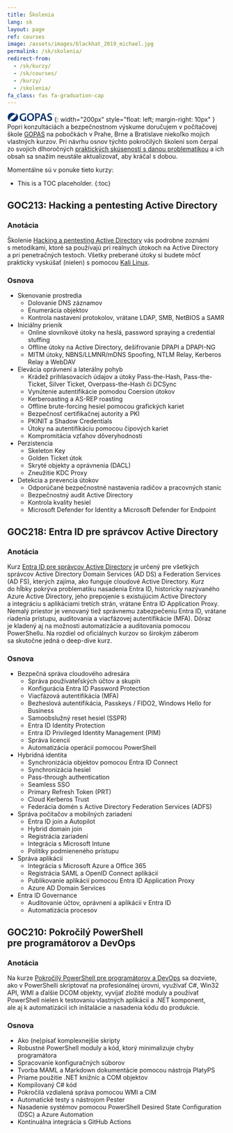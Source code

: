 ```yaml
---
title: Školenia
lang: sk
layout: page
ref: courses
image: /assets/images/blackhat_2019_michael.jpg
permalink: /sk/skolenia/
redirect-from:
  - /sk/kurzy/
  - /sk/courses/
  - /kurzy/
  - /skolenia/
fa_class: fas fa-graduation-cap
---
```


![Logo GOPAS](/assets/images/gopas-logo.svg){: width="200px" style="float: left; margin-right: 10px" } Popri konzultáciách a&nbsp;bezpečnostnom výskume doručujem v&nbsp;počítačovej škole [GOPAS](https://www.gopas.cz/) na&nbsp;pobočkách v&nbsp;Prahe, Brne a&nbsp;Bratislave niekoľko mojich vlastných kurzov. Pri návrhu osnov týchto pokročilých školení som čerpal zo svojich dlhoročných [praktických skúseností s&nbsp;danou problematikou](/sk/projekty/) a&nbsp;ich obsah sa&nbsp;snažím neustále aktualizovať, aby kráčal s&nbsp;dobou.

Momentálne sú v&nbsp;ponuke tieto kurzy:

* This is a TOC placeholder.
{:toc}

## GOC213: Hacking a&nbsp;pentesting Active Directory

### Anotácia

Školenie [Hacking a&nbsp;pentesting Active Directory](https://www.gopas.cz/windows-server-hacking-and-pentesting-active-directory_goc213) vás podrobne zoznámi s&nbsp;metodikami, ktoré sa používajú pri reálnych útokoch na&nbsp;Active Directory a&nbsp;pri penetračných testoch. Všetky preberané útoky si&nbsp;budete môcť prakticky vyskúšať (nielen) s&nbsp;pomocou [Kali Linux](https://www.kali.org/).

### Osnova

- Skenovanie prostredia
  - Dolovanie DNS záznamov
  - Enumerácia objektov
  - Kontrola nastavení protokolov, vrátane LDAP, SMB, NetBIOS a&nbsp;SAMR
- Iniciálny prienik
  - Online slovníkové útoky na heslá, password spraying a credential stuffing
  - Offline útoky na Active Directory, dešifrovanie DPAPI a DPAPI-NG
  - MITM útoky, NBNS/LLMNR/mDNS Spoofing, NTLM Relay, Kerberos Relay a WebDAV
- Elevácia oprávnení a laterálny pohyb
  - Krádež prihlasovacích údajov a útoky Pass-the-Hash, Pass-the-Ticket, Silver Ticket, Overpass-the-Hash či DCSync
  - Vynútenie autentifikácie pomodou Coersion útokov
  - Kerberoasting a AS-REP roasting
  - Offline brute-forcing hesiel pomocou grafických kariet
  - Bezpečnosť certifikačnej autority a PKI
  - PKINIT a Shadow Credentials
  - Útoky na autentifikáciu pomocou čipových kariet
  - Kompromitácia vzťahov dôveryhodnosti
- Perzistencia
  - Skeleton Key
  - Golden Ticket útok
  - Skryté objekty a oprávnenia (DACL)
  - Zneužitie KDC Proxy
- Detekcia a prevencia útokov
  - Odporúčané bezpečnostné nastavenia radičov a pracovných staníc
  - Bezpečnostný audit Active Directory
  - Kontrola kvality hesiel
  - Microsoft Defender for Identity a Microsoft Defender for Endpoint

## GOC218: Entra ID pre&nbsp;správcov Active Directory

### Anotácia

Kurz [Entra ID pre&nbsp;správcov Active Directory](https://www.gopas.cz/microsoft-365-azure-active-directory-pro-spravce-active-directory_goc218)
je určený pre&nbsp;všetkých správcov Active Directory Domain Services (AD DS) a&nbsp;Federation Services (AD FS), kterých zajíma, ako funguje cloudové Active Directory. Kurz do&nbsp;hĺbky pokrýva problematiku nasadenia Entra ID, historicky nazývaného Azure Active Directory, jeho prepojenie s&nbsp;existujúcim Active Directory a&nbsp;integráciu s&nbsp;aplikáciami tretích strán, vrátane Entra ID Application Proxy. Nemalý priestor je&nbsp;venovaný tiež správnemu zabezpečeniu Entra ID, vrátane riadenia prístupu, auditovania a&nbsp;viacfázovej autentifikácie (MFA). Dôraz je&nbsp;kladený aj&nbsp;na&nbsp;možnosti automatizácie a&nbsp;auditovania pomocou PowerShellu. Na&nbsp;rozdiel od&nbsp;oficiálnych kurzov so&nbsp;širokým záberom sa&nbsp;skutočne jedná o&nbsp;deep-dive kurz.

### Osnova

- Bezpečná správa cloudového adresára
  - Správa používateľských účtov a skupín
  - Konfigurácia Entra ID Password Protection
  - Viacfázová autentifikácia (MFA)
  - Bezheslová autentifikácia, Passkeys / FIDO2, Windows Hello for Business
  - Samoobslužný reset hesiel (SSPR)
  - Entra ID Identity Protection
  - Entra ID Privileged Identity Management (PIM)
  - Správa licencií
  - Automatizácia operácií pomocou PowerShell
- Hybridná identita
  - Synchronizácia objektov pomocou Entra ID Connect
  - Synchronizácia hesiel
  - Pass-through authentication
  - Seamless SSO
  - Primary Refresh Token (PRT)
  - Cloud Kerberos Trust
  - Federácia domén s&nbsp;Active Directory Federation Services (ADFS)
- Správa počítačov a&nbsp;mobilných zariadení
  - Entra ID join a&nbsp;Autopilot
  - Hybrid domain join
  - Registrácia zariadení
  - Integrácia s Microsoft Intune
  - Politiky podmieneného prístupu
- Správa aplikácií
  - Integrácia s&nbsp;Microsoft Azure a&nbsp;Office 365
  - Registrácia SAML a OpenID Connect aplikácií
  - Publikovanie aplikácií pomocou Entra ID Application Proxy
  - Azure AD Domain Services
- Entra ID Governance
  - Auditovanie účtov, oprávnení a&nbsp;aplikácií v&nbsp;Entra&nbsp;ID
  - Automatizácia procesov

## GOC210: Pokročilý PowerShell pre&nbsp;programátorov a&nbsp;DevOps

### Anotácia

Na kurze [Pokročilý PowerShell pre&nbsp;programátorov a&nbsp;DevOps](https://www.gopas.cz/pokrocily-powershell-pro-programatory-a-devops_goc210) sa&nbsp;dozviete, ako v&nbsp;PowerShelli skriptovať na&nbsp;profesionálnej úrovni, využívať C#, Win32 API, WMI a&nbsp;ďalšie DCOM objekty, vyvíjať zložité moduly a&nbsp;používať PowerShell nielen k&nbsp;testovaniu vlastných aplikácií a&nbsp;.NET komponent, ale&nbsp;aj&nbsp;k&nbsp;automatizácií ich inštalácie a&nbsp;nasadenia kódu do&nbsp;produkcie.

### Osnova

- Ako (ne)písať komplexnejšie skripty
- Robustné PowerShell moduly a&nbsp;kód, ktorý minimalizuje chyby programátora
- Spracovanie konfiguračných súborov
- Tvorba MAML a Markdown dokumentácie pomocou nástroja PlatyPS
- Priame použitie .NET knižníc a&nbsp;COM objektov
- Kompilovaný C# kód
- Pokročilá vzdialená správa pomocou WMI a&nbsp;CIM
- Automatické testy s nástrojom Pester
- Nasadenie systémov pomocou PowerShell Desired State Configuration (DSC) a&nbsp;Azure Automation
- Kontinuálna integrácia s GitHub Actions
